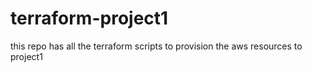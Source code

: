 # terraform-project1
this repo has all the terraform scripts to provision the aws resources to project1
